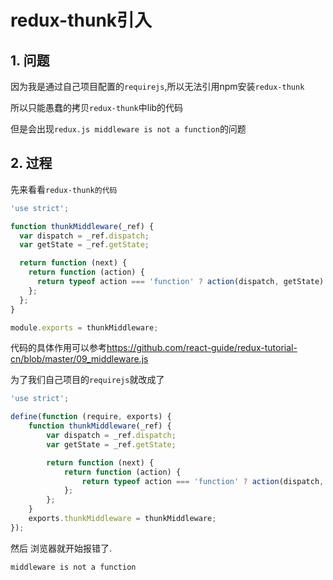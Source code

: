 # redux-thunk引入

## 1. 问题

因为我是通过自己项目配置的`requirejs`,所以无法引用npm安装`redux-thunk`

所以只能愚蠢的拷贝`redux-thunk`中lib的代码

但是会出现`redux.js middleware is not a function`的问题

## 2. 过程

先来看看`redux-thunk的代码`

```javascript
'use strict';

function thunkMiddleware(_ref) {
  var dispatch = _ref.dispatch;
  var getState = _ref.getState;

  return function (next) {
    return function (action) {
      return typeof action === 'function' ? action(dispatch, getState) : next(action);
    };
  };
}

module.exports = thunkMiddleware;
```

代码的具体作用可以参考<https://github.com/react-guide/redux-tutorial-cn/blob/master/09_middleware.js>

为了我们自己项目的`requirejs`就改成了

```javascript
'use strict';

define(function (require, exports) {
    function thunkMiddleware(_ref) {
        var dispatch = _ref.dispatch;
        var getState = _ref.getState;

        return function (next) {
            return function (action) {
                return typeof action === 'function' ? action(dispatch, getState) : next(action);
            };
        };
    }
    exports.thunkMiddleware = thunkMiddleware;
});
```

然后 浏览器就开始报错了.

`middleware is not a function`


